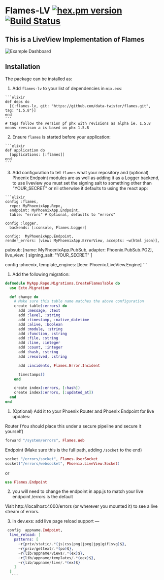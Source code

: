 # Flames-LV [![hex.pm version](https://img.shields.io/hexpm/v/flames.svg)](https://hex.pm/packages/flames) [![Build Status](https://travis-ci.org/data-twister/flames.svg?branch=master)](https://travis-ci.org/data-twister/flames)

## This is a LiveView Implementation of Flames

![Example Dashboard](example.png)

## Installation

The package can be installed as:

  1. Add `flames-lv` to your list of dependencies in `mix.exs`:

    ```elixir
    def deps do
      [{:flames-lv, git: "https://github.com/data-twister/flames.git", tag: "1.5.8"}]
    end
    ```
    # tags follow the version pf phx with revisions as alpha ie. 1.5.8 means revsison a is based on phx 1.5.8

  2. Ensure `flames` is started before your application:

    ```elixir
    def application do
      [applications: [:flames]]
    end
    ```

  3. Add configuration to tell `flames` what your repository and (optional) Phoenix Endpoint modules are as well as adding it as a Logger backend, to use liveview you must set the signing salt to something other than "YOUR_SECRET" or nil otherwise it defaults to using the react app:

    ```elixir
    config :flames,
      repo: MyPhoenixApp.Repo,
      endpoint: MyPhoenixApp.Endpoint,
      table: "errors" # Optional, defaults to "errors"

    config :logger,
      backends: [:console, Flames.Logger]

    config:  MyPhoenixApp.Endpoint,
    render_errors: [view: MyPhoenixApp.ErrorView, accepts: ~w(html json)],
  pubsub: [name: MyPhoenixApp.PubSub, adapter: Phoenix.PubSub.PG2],
       live_view: [
    signing_salt: "YOUR_SECRET"
  ]

  config :phoenix,
  template_engines: [leex: Phoenix.LiveView.Engine]
    ```

  1. Add the following migration:

  ```elixir
  defmodule MyApp.Repo.Migrations.CreateFlamesTable do
    use Ecto.Migration

    def change do
      # Make sure this table name matches the above configuration
      create table(:errors) do
        add :message, :text
        add :level, :string
        add :timestamp, :native_datetime 
        add :alive, :boolean
        add :module, :string
        add :function, :string
        add :file, :string
        add :line, :integer
        add :count, :integer
        add :hash, :string
        add :resolved, :string

        add :incidents, Flames.Error.Incident

        timestamps()
      end

      create index(:errors, [:hash])
      create index(:errors, [:updated_at])
    end
  end
  ```

  1. (Optional) Add it to your Phoenix Router and Phoenix Endpoint for live updates:

  Router (You should place this under a secure pipeline and secure it yourself)
  ```elixir
  forward "/system/errors", Flames.Web
  ```

  Endpoint (Make sure this is the full path, adding `/socket` to the end)
  ```elixir
  socket "/errors/socket", Flames.UserSocket
  socket("/errors/websocket", Phoenix.LiveView.Socket)
  ```
or
  ```elixir
 use Flames.Endpoint
  ```

  2. you will need to change the endpoint in app.js to match your live endpoint /errors is the default

  Visit http://localhost:4000/errors (or wherever you mounted it) to see a live stream of errors.

3. in dev.exs: add live page reload support —
 ```elixir
  config  appname.Endpoint,
   live_reload: [
     patterns: [
       ~r{priv/static/.*(js|css|png|jpeg|jpg|gif|svg)$},
       ~r{priv/gettext/.*(po)$},
       ~r{lib/appname/views/.*(ex)$},
       ~r{lib/appname/templates/.*(eex)$},
       ~r{lib/appname/live/.*(ex)$}
     ]
   ]
    ```
